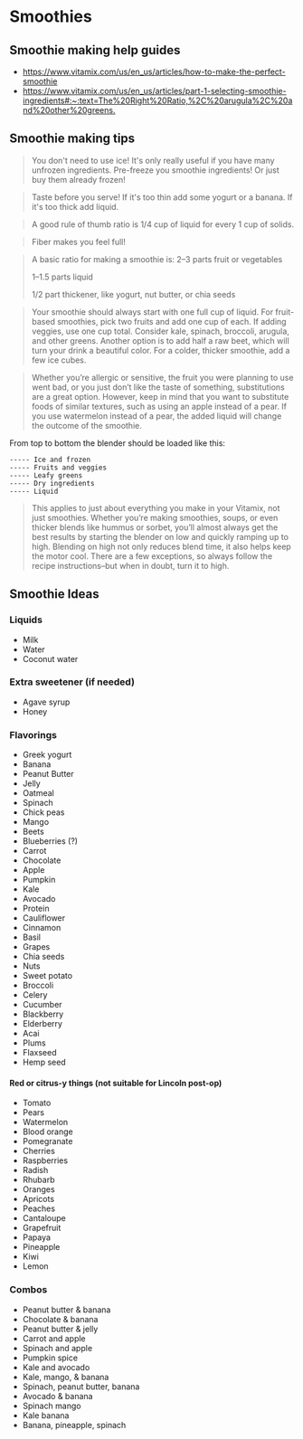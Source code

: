 # Smoothies

## Smoothie making help guides

- <https://www.vitamix.com/us/en_us/articles/how-to-make-the-perfect-smoothie>
- <https://www.vitamix.com/us/en_us/articles/part-1-selecting-smoothie-ingredients#:~:text=The%20Right%20Ratio,%2C%20arugula%2C%20and%20other%20greens.>

## Smoothie making tips

> You don't need to use ice! It's only really useful if you have many
> unfrozen ingredients. Pre-freeze you smoothie ingredients! Or just buy them
> already frozen!

> Taste before you serve! If it's too thin add some yogurt or a banana. If
> it's too thick add liquid.

> A good rule of thumb ratio is 1/4 cup of liquid for every 1 cup of solids.

> Fiber makes you feel full!

> A basic ratio for making a smoothie is:
> 2–3 parts fruit or vegetables 
>
> 1–1.5 parts liquid 
>
> 1/2 part thickener, like yogurt, nut butter, or chia seeds 

> Your smoothie should always start with one full cup of liquid. For
> fruit-based smoothies, pick two fruits and add one cup of each. If adding
> veggies, use one cup total. Consider kale, spinach, broccoli, arugula, and
> other greens. Another option is to add half a raw beet, which will turn
> your drink a beautiful color. For a colder, thicker smoothie, add a few ice
> cubes.

> Whether you’re allergic or sensitive, the fruit you were planning to use
> went bad, or you just don’t like the taste of something, substitutions are
> a great option. However, keep in mind that you want to substitute foods of
> similar textures, such as using an apple instead of a pear. If you use
> watermelon instead of a pear, the added liquid will change the outcome of
> the smoothie.

From top to bottom the blender should be loaded like this:

```
----- Ice and frozen
----- Fruits and veggies
----- Leafy greens
----- Dry ingredients
----- Liquid
```

> This applies to just about everything you make in your Vitamix, not just
> smoothies. Whether you’re making smoothies, soups, or even thicker blends
> like hummus or sorbet, you’ll almost always get the best results by
> starting the blender on low and quickly ramping up to high. Blending on
> high not only reduces blend time, it also helps keep the motor cool. There
> are a few exceptions, so always follow the recipe instructions–but when in
> doubt, turn it to high.

## Smoothie Ideas

### Liquids

- Milk
- Water
- Coconut water

### Extra sweetener (if needed)

- Agave syrup
- Honey

### Flavorings

- Greek yogurt 
- Banana 
- Peanut Butter
- Jelly
- Oatmeal
- Spinach
- Chick peas
- Mango
- Beets
- Blueberries (?)
- Carrot
- Chocolate
- Apple
- Pumpkin 
- Kale
- Avocado
- Protein 
- Cauliflower
- Cinnamon
- Basil
- Grapes
- Chia seeds
- Nuts
- Sweet potato
- Broccoli
- Celery
- Cucumber
- Blackberry
- Elderberry
- Acai
- Plums
- Flaxseed
- Hemp seed

#### Red or citrus-y things (not suitable for Lincoln post-op)

- Tomato
- Pears
- Watermelon
- Blood orange
- Pomegranate
- Cherries
- Raspberries
- Radish
- Rhubarb
- Oranges
- Apricots
- Peaches
- Cantaloupe
- Grapefruit
- Papaya
- Pineapple
- Kiwi
- Lemon

### Combos

- Peanut butter & banana
- Chocolate & banana
- Peanut butter & jelly
- Carrot and apple
- Spinach and apple
- Pumpkin spice
- Kale and avocado
- Kale, mango, & banana
- Spinach, peanut butter, banana
- Avocado & banana
- Spinach mango
- Kale banana
- Banana, pineapple, spinach
